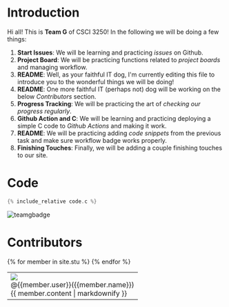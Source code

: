 # Introduction

Hi all! This is **Team G** of CSCI 3250! In the following we will be doing a few things:

1. **Start Issues**: We will be learning and practicing _issues_ on Github.
2. **Project Board**: We will be practicing functions related to _project boards_ and managing workflow.
3. **README**: Well, as your faithful IT dog, I'm currently editing this file to introduce you to the wonderful things we will be doing!
4. **README**: One more faithful IT (perhaps not) dog will be working on the below _Contributors_ section.
5. **Progress Tracking**: We will be practicing the art of _checking our progress regularly_.
6. **Github Action and C**: We will be learning and practicing deploying a simple C code to _Github Actions_ and making it work.
7. **README**: We will be practicing adding _code snippets_ from the previous task and make sure workflow badge works properly.
8. **Finishing Touches**: Finally, we will be adding a couple finishing touches to our site.

# Code

```c
{% include_relative code.c %}
```
![teamgbadge](https://github.com/csci3251-2020/project-team-g/workflows/teamgbadge/badge.svg)

# Contributors


<table>
  <tbody>
    {% for member in site.stu %}
      <tr>
        <td><img src="{{member.image}}" /><br>
           @{{member.user}}({{member.name}})<br>
            {{ member.content | markdownify }}</td>
      </tr>  
    {% endfor %}
</tbody>
</table>
